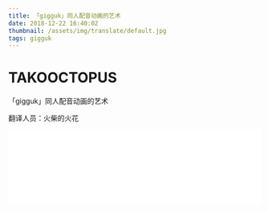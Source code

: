 ```yaml
---
title: 「gigguk」同人配音动画的艺术
date: 2018-12-22 16:40:02
thumbnail: /assets/img/translate/default.jpg
tags: gigguk
---
```

# TAKOOCTOPUS

<label class="label-header"> 「gigguk」同人配音动画的艺术 </label>

翻译人员：火柴的火花

<iframe id="spkj" src="//player.bilibili.com/player.html?aid=38746179&cid=70046184&page=1" scrolling="no" border="0" frameborder="no" framespacing="0" allowfullscreen="true" width=100%> </iframe>

<script type="text/javascript">
    document.getElementById("spkj").style.height=document.getElementById("spkj").scrollWidth*0.76+"px";
</script>